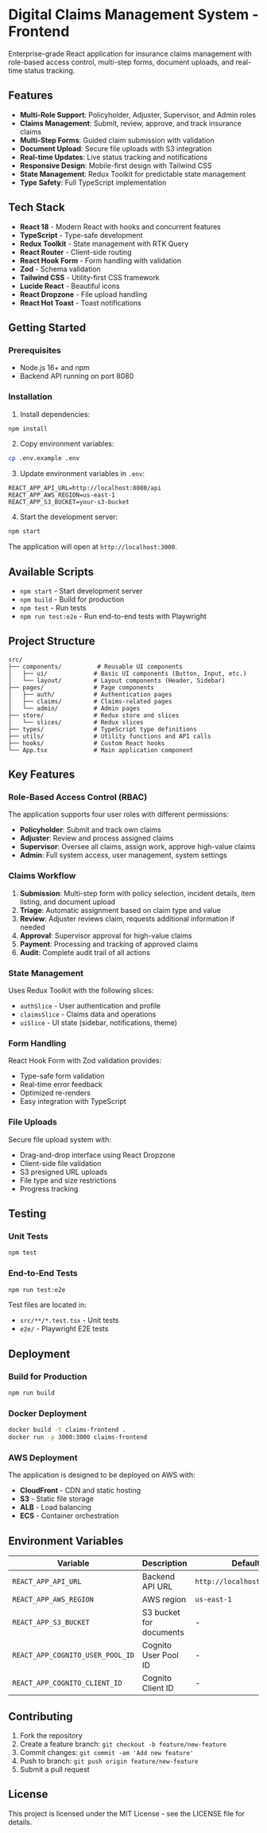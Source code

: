 # Digital Claims Management System - Frontend

Enterprise-grade React application for insurance claims management with role-based access control, multi-step forms, document uploads, and real-time status tracking.

## Features

- **Multi-Role Support**: Policyholder, Adjuster, Supervisor, and Admin roles
- **Claims Management**: Submit, review, approve, and track insurance claims
- **Multi-Step Forms**: Guided claim submission with validation
- **Document Upload**: Secure file uploads with S3 integration
- **Real-time Updates**: Live status tracking and notifications
- **Responsive Design**: Mobile-first design with Tailwind CSS
- **State Management**: Redux Toolkit for predictable state management
- **Type Safety**: Full TypeScript implementation

## Tech Stack

- **React 18** - Modern React with hooks and concurrent features
- **TypeScript** - Type-safe development
- **Redux Toolkit** - State management with RTK Query
- **React Router** - Client-side routing
- **React Hook Form** - Form handling with validation
- **Zod** - Schema validation
- **Tailwind CSS** - Utility-first CSS framework
- **Lucide React** - Beautiful icons
- **React Dropzone** - File upload handling
- **React Hot Toast** - Toast notifications

## Getting Started

### Prerequisites

- Node.js 16+ and npm
- Backend API running on port 8080

### Installation

1. Install dependencies:
```bash
npm install
```

2. Copy environment variables:
```bash
cp .env.example .env
```

3. Update environment variables in `.env`:
```env
REACT_APP_API_URL=http://localhost:8080/api
REACT_APP_AWS_REGION=us-east-1
REACT_APP_S3_BUCKET=your-s3-bucket
```

4. Start the development server:
```bash
npm start
```

The application will open at `http://localhost:3000`.

## Available Scripts

- `npm start` - Start development server
- `npm build` - Build for production
- `npm test` - Run tests
- `npm run test:e2e` - Run end-to-end tests with Playwright

## Project Structure

```
src/
├── components/          # Reusable UI components
│   ├── ui/             # Basic UI components (Button, Input, etc.)
│   └── layout/         # Layout components (Header, Sidebar)
├── pages/              # Page components
│   ├── auth/           # Authentication pages
│   ├── claims/         # Claims-related pages
│   └── admin/          # Admin pages
├── store/              # Redux store and slices
│   └── slices/         # Redux slices
├── types/              # TypeScript type definitions
├── utils/              # Utility functions and API calls
├── hooks/              # Custom React hooks
└── App.tsx             # Main application component
```

## Key Features

### Role-Based Access Control (RBAC)

The application supports four user roles with different permissions:

- **Policyholder**: Submit and track own claims
- **Adjuster**: Review and process assigned claims
- **Supervisor**: Oversee all claims, assign work, approve high-value claims
- **Admin**: Full system access, user management, system settings

### Claims Workflow

1. **Submission**: Multi-step form with policy selection, incident details, item listing, and document upload
2. **Triage**: Automatic assignment based on claim type and value
3. **Review**: Adjuster reviews claim, requests additional information if needed
4. **Approval**: Supervisor approval for high-value claims
5. **Payment**: Processing and tracking of approved claims
6. **Audit**: Complete audit trail of all actions

### State Management

Uses Redux Toolkit with the following slices:
- `authSlice` - User authentication and profile
- `claimsSlice` - Claims data and operations
- `uiSlice` - UI state (sidebar, notifications, theme)

### Form Handling

React Hook Form with Zod validation provides:
- Type-safe form validation
- Real-time error feedback
- Optimized re-renders
- Easy integration with TypeScript

### File Uploads

Secure file upload system with:
- Drag-and-drop interface using React Dropzone
- Client-side file validation
- S3 presigned URL uploads
- File type and size restrictions
- Progress tracking

## Testing

### Unit Tests
```bash
npm test
```

### End-to-End Tests
```bash
npm run test:e2e
```

Test files are located in:
- `src/**/*.test.tsx` - Unit tests
- `e2e/` - Playwright E2E tests

## Deployment

### Build for Production
```bash
npm run build
```

### Docker Deployment
```bash
docker build -t claims-frontend .
docker run -p 3000:3000 claims-frontend
```

### AWS Deployment
The application is designed to be deployed on AWS with:
- **CloudFront** - CDN and static hosting
- **S3** - Static file storage
- **ALB** - Load balancing
- **ECS** - Container orchestration

## Environment Variables

| Variable | Description | Default |
|----------|-------------|---------|
| `REACT_APP_API_URL` | Backend API URL | `http://localhost:8080/api` |
| `REACT_APP_AWS_REGION` | AWS region | `us-east-1` |
| `REACT_APP_S3_BUCKET` | S3 bucket for documents | - |
| `REACT_APP_COGNITO_USER_POOL_ID` | Cognito User Pool ID | - |
| `REACT_APP_COGNITO_CLIENT_ID` | Cognito Client ID | - |

## Contributing

1. Fork the repository
2. Create a feature branch: `git checkout -b feature/new-feature`
3. Commit changes: `git commit -am 'Add new feature'`
4. Push to branch: `git push origin feature/new-feature`
5. Submit a pull request

## License

This project is licensed under the MIT License - see the LICENSE file for details.
